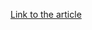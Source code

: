 [Link to the article](https://www.akamai.com/blog/security-research/2023/oct/guidance-on-critical-chrome-vulnerabilities-libwebp-and-libvpx)

